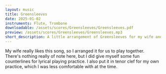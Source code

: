 ```yaml
---
layout: music
title: Greensleeves
date: 2025-01-02
instruments: Flute, Trombone
downloadable: /assets/scores/Greensleeves/Greensleeves.pdf
preview: /assets/scores/Greensleeves/Greensleeves.mp3
short_description: A little arrangement of Greensleeves for my wife and me to play together
---
```


My wife really likes this song, so I arranged it for us to play together.
There's nothing really of note here, but I did give myself some fun counterlines for lyrical playing practice.
I also put it in tenor clef for my own practice, which I was less comfortable with at the time.

